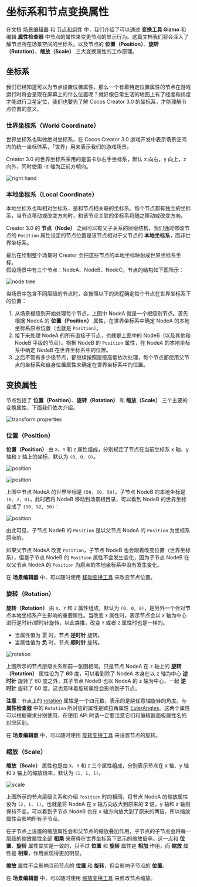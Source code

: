 # 坐标系和节点变换属性

在文档 [场景编辑器](../../editor/scene/index.md) 和 [节点和组件](node-component.md) 中，我们介绍了可以通过 **变换工具 Gizmo** 和编辑 **属性检查器** 中节点的属性来变更节点的显示行为。这篇文档我们将会深入了解节点所在场景空间的坐标系，以及节点的 **位置（Position）**、**旋转（Rotation）**、**缩放（Scale）** 三大变换属性的工作原理。

## 坐标系

我们已经知道可以为节点设置位置属性，那么一个有着特定位置属性的节点在游戏运行时将会呈现在屏幕上的什么位置呢？就好像日常生活的地图上有了经度和纬度才能进行卫星定位，我们也要先了解 Cocos Creator 3.0 的坐标系，才能理解节点位置的意义。

### 世界坐标系（World Coordinate）

世界坐标系也叫做绝对坐标系，在 Cocos Creator 3.0 游戏开发中表示场景空间内的统一坐标体系，「世界」用来表示我们的游戏场景。

Creator 3.0 的世界坐标系采用的是笛卡尔右手坐标系，默认 x 向右，y 向上，z 向外，同时使用 -z 轴为正前方朝向。

![right hand](coord/right_hand.png)

### 本地坐标系（Local Coordinate）

本地坐标系也叫相对坐标系，是和节点相关联的坐标系。每个节点都有独立的坐标系，当节点移动或改变方向时，和该节点关联的坐标系将随之移动或改变方向。

Creator 3.0 的 **节点（Node）** 之间可以有父子关系的层级结构，我们通过修改节点的 `Position` 属性设定的节点位置是该节点相对于父节点的 **本地坐标系**，而非世界坐标系。

最后在绘制整个场景时 Creator 会把这些节点的本地坐标映射成世界坐标系坐标。<br>
假设场景中有三个节点：NodeA、NodeB、NodeC，节点的结构如下图所示：

![node tree](coord/node-tree.png)

当场景中包含不同层级的节点时，会按照以下的流程确定每个节点在世界坐标系下的位置：

1. 从场景根级别开始处理每个节点，上图中 NodeA 就是一个根级别节点。首先根据 NodeA 的 **位置（Position）** 属性，在世界坐标系中确定 NodeA 的本地坐标系原点位置（也就是 `Position`）。
2. 接下来处理 NodeA 的所有直接子节点，也就是上图中的 NodeB（以及其他和 NodeB 平级的节点）。根据 NodeB 的 `Position` 属性，在 NodeA 的本地坐标系中确定 NodeB 在世界坐标系中的位置。
3. 之后不管有多少级节点，都继续按照层级高低依次处理，每个节点都使用父节点的坐标系和自身位置属性来确定在世界坐标系中的位置。

## 变换属性

节点包括了 **位置（Position）**、**旋转（Rotation）** 和 **缩放（Scale）** 三个主要的变换属性，下面我们依次介绍。

![transform properties](coord/transform-properties.png)

### 位置（Position）

**位置（Position）** 由 `X`、`Y` 和 `Z` 属性组成，分别规定了节点在当前坐标系 x 轴、y 轴和 z 轴上的坐标，默认为 `(0, 0, 0)`。

![position](coord/position-nodeA.png)

![position](coord/position-nodeB.png)

上图中节点 NodeA 的世界坐标是 `(50, 50, 50)`，子节点 NodeB 的本地坐标是 `(0, 2, 0)`，此时若将 NodeB 移动到场景根目录，可以看到 NodeB 的世界坐标变成了 `(50, 52, 50)`：

![position](coord/position-nodeB-world.png)

由此可见，子节点 NodeB 的 `Position` 是以父节点 NodeA 的 `Position` 为坐标系原点的。

如果父节点 NodeA 改变 `Position`，子节点 NodeB 也会跟着改变位置（世界坐标系），但是子节点 NodeB 的 `Position` 属性不会发生变化，因为子节点 NodeB 在以父节点 NodeA 的 `Position` 为原点的本地坐标系中没有发生变化。

在 **场景编辑器** 中，可以随时使用 [移动变换工具](../../editor/toolbar/index.md#%E7%A7%BB%E5%8A%A8%E5%8F%98%E6%8D%A2%E5%B7%A5%E5%85%B7) 来改变节点位置。

### 旋转（Rotation）

**旋转（Rotation）** 由 `X`、`Y` 和 `Z` 属性组成，默认为 `(0, 0, 0)`，是另外一个会对节点本地坐标系产生影响的重要属性。当改变 `X` 属性时，表示节点会以 x 轴为中心进行逆时针/顺时针旋转，以此类推，改变 `Y` 或者 `Z` 属性时也是一样的。
- 当属性值为 **正** 时，节点 **逆时针** 旋转。
- 当属性值为 **负** 时，节点 **顺时针** 旋转。

![rotation](coord/rotation.png)

上图所示的节点层级关系和前一张图相同，只是节点 NodeA 在 z 轴上的 **旋转（Rotation）** 属性设为了 **60** 度，可以看到除了 NodeA 本身在以 z 轴为中心 **逆时针** 旋转了 60 度之外，其子节点 NodeB 也以 NodeA 的 z 轴为中心，一起 **逆时针** 旋转了 60 度。这也意味着旋转属性会影响到子节点。

**注意**：节点上的 [rotation](__APIDOC__/zh/classes/scene_graph.node-1.html#rotation) 属性是一个四元数，表示的是绕任意轴旋转的角度。与 **属性检查器** 中的 `Rotation` 所对应的属性是欧拉角属性 [EulerAngles](__APIDOC__/zh/classes/scene_graph.node-1.html#eulerangles)。这两个属性可以根据需求分别使用，在使用 API 时请一定要注意它们和编辑器面板属性名的对应区别。

在 **场景编辑器** 中，可以随时使用 [旋转变换工具](../../editor/toolbar/index.md#%E6%97%8B%E8%BD%AC%E5%8F%98%E6%8D%A2%E5%B7%A5%E5%85%B7) 来设置节点的旋转。

### 缩放（Scale）

**缩放（Scale）** 属性也是由 `X`、`Y` 和 `Z` 三个属性组成，分别表示节点在 x 轴、y 轴和 z 轴上的缩放倍率，默认为 `(1, 1, 1)`。

![scale](coord/scale.png)

上图所示的节点层级关系和介绍 `Position` 时的相同。将节点 NodeA 的缩放属性设为 `(2, 1, 1)`，也就是将 NodeA 在 x 轴方向放大到原来的 **2** 倍，y 轴和 z 轴则保持不变。可以看到子节点 NodeB 也在 x 轴方向放大到了原来的两倍，所以缩放属性会影响所有子节点。

在子节点上设置的缩放属性会和父节点的缩放叠加作用，子节点的子节点会将每一层级的缩放属性全部 **相乘** 来获得在世界坐标系下显示的缩放倍率。这一点和 **位置**、**旋转** 属性其实是一致的，只不过 **位置** 和 **旋转** 属性是 **相加** 作用，而 **缩放** 属性是 **相乘**，作用表现得更加明显。

**缩放** 属性不会影响当前节点的 **位置** 和 **旋转**，但会影响子节点的 **位置**。

在 **场景编辑器** 中，可以随时使用 [缩放变换工具](../../editor/toolbar/index.md#%E7%BC%A9%E6%94%BE%E5%8F%98%E6%8D%A2%E5%B7%A5%E5%85%B7) 来修改节点缩放。
